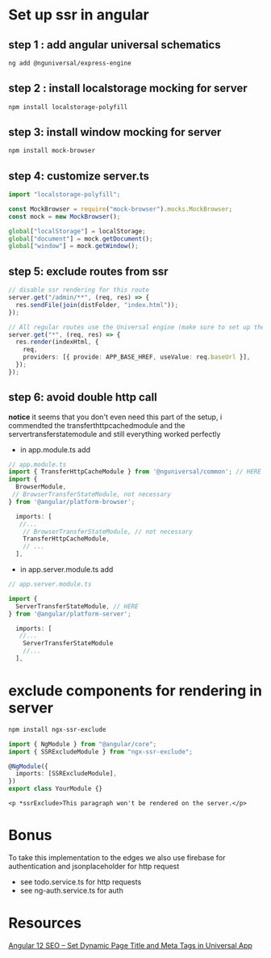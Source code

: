 # Set up ssr in angular

## step 1 : add angular universal schematics

```bash
ng add @nguniversal/express-engine
```

## step 2 : install localstorage mocking for server

```bash
npm install localstorage-polyfill
```

## step 3: install window mocking for server

```bash
npm install mock-browser
```

## step 4: customize server.ts

```typescript
import "localstorage-polyfill";

const MockBrowser = require("mock-browser").mocks.MockBrowser;
const mock = new MockBrowser();

global["localStorage"] = localStorage;
global["document"] = mock.getDocument();
global["window"] = mock.getWindow();
```

## step 5: exclude routes from ssr

```typescript
// disable ssr rendering for this route
server.get("/admin/**", (req, res) => {
  res.sendFile(join(distFolder, "index.html"));
});

// All regular routes use the Universal engine (make sure to set up these ssr route after the excluded  ones)
server.get("*", (req, res) => {
  res.render(indexHtml, {
    req,
    providers: [{ provide: APP_BASE_HREF, useValue: req.baseUrl }],
  });
});
```

## step 6: avoid double http call

**notice** it seems that you don't even need this part of the setup, i commendted the transferthttpcachedmodule and the servertransferstatemodule and still everything worked perfectly

- in app.module.ts add

```typescript
// app.module.ts
import { TransferHttpCacheModule } from '@nguniversal/common'; // HERE
import {
  BrowserModule,
 // BrowserTransferStateModule, not necessary
} from '@angular/platform-browser';

  imports: [
   //...
    // BrowserTransferStateModule, // not necessary
    TransferHttpCacheModule,
    // ...
  ],

```

- in app.server.module.ts add

```typescript
// app.server.module.ts

import {
  ServerTransferStateModule, // HERE
} from '@angular/platform-server';

  imports: [
   //...
    ServerTransferStateModule
    //...
  ],
```

# exclude components for rendering in server

```bash
npm install ngx-ssr-exclude
```

```typescript
import { NgModule } from "@angular/core";
import { SSRExcludeModule } from "ngx-ssr-exclude";

@NgModule({
  imports: [SSRExcludeModule],
})
export class YourModule {}
```

```
<p *ssrExclude>This paragraph won't be rendered on the server.</p>
```

# Bonus

To take this implementation to the edges we also use firebase for authentication and jsonplaceholder for http request

- see todo.service.ts for http requests
- see ng-auth.service.ts for auth

# Resources

[Angular 12 SEO – Set Dynamic Page Title and Meta Tags in Universal App](https://www.positronx.io/angular-seo-set-dynamic-page-title-meta-tags-in-universal-app/)

